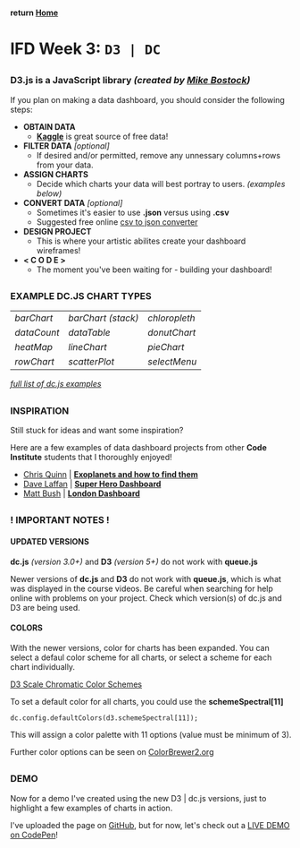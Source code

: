 #### return [Home](https://github.com/TravelTimN/ci-ifd-lead/blob/master/README.md)

##

# IFD Week 3: `D3 | DC`

##

### **D3.js** is a JavaScript library *(created by [Mike Bostock](https://bl.ocks.org/mbostock))*

If you plan on making a data dashboard, you should consider the following steps:

- **OBTAIN DATA**
    - **[Kaggle](https://www.kaggle.com/datasets)** is great source of free data!
- **FILTER DATA** *[optional]*
    - If desired and/or permitted, remove any unnessary columns+rows from your data.
- **ASSIGN CHARTS**
    - Decide which charts your data will best portray to users. *(examples below)*
- **CONVERT DATA** *[optional]*
    - Sometimes it's easier to use **.json** versus using **.csv**
    - Suggested free online [csv to json converter](https://csvjson.com/csv2json)
- **DESIGN PROJECT**
    - This is where your artistic abilites create your dashboard wireframes!
- **< C O D E >**
    - The moment you've been waiting for - building your dashboard!

##

### **EXAMPLE DC.JS CHART TYPES**

| | | |
| --- | --- | --- |
| *barChart* | *barChart (stack)* | *chloropleth* |
| *dataCount* | *dataTable* | *donutChart* |
| *heatMap* | *lineChart* | *pieChart* |
| *rowChart* | *scatterPlot* | *selectMenu* |

*[full list of dc.js examples](https://dc-js.github.io/dc.js/examples/)*


##

### **INSPIRATION**

Still stuck for ideas and want some inspiration?

Here are a few examples of data dashboard projects from other **Code Institute** students that I thoroughly enjoyed!

- [Chris Quinn](https://github.com/10xOXR) | **[Exoplanets and how to find them](https://10xoxr.github.io/IFED_Milestone_2_Exoplanets/)**
- [Dave Laffan](https://github.com/steview-d) | **[Super Hero Dashboard](https://steview-d.github.io/superhero-dashboard/)**
- [Matt Bush](https://github.com/gitbush) | **[London Dashboard](https://gitbush.github.io/london-boroughs/)**

##

### **! IMPORTANT NOTES !**

#### UPDATED VERSIONS

**dc.js** *(version 3.0+)* and **D3** *(version 5+)* do not work with **queue.js**

Newer versions of **dc.js** and **D3** do not work with **queue.js**, which is what was displayed in the course videos. Be careful when searching for help online with problems on your project. Check which version(s) of dc.js and D3 are being used.

#### COLORS

With the newer versions, color for charts has been expanded. You can select a defaul color scheme for all charts, or select a scheme for each chart individually.

[D3 Scale Chromatic Color Schemes](https://github.com/d3/d3-scale-chromatic)

To set a default color for all charts, you could use the **schemeSpectral[11]**

`dc.config.defaultColors(d3.schemeSpectral[11]);`

This will assign a color palette with 11 options (value must be minimum of 3).

Further color options can be seen on [ColorBrewer2.org](http://www.colorbrewer2.org)

##

### **DEMO**

Now for a demo I've created using the new D3 | dc.js versions, just to highlight a few examples of charts in action.

I've uploaded the page on [GitHub](https://github.com/TravelTimN/ci-ifd-lead/blob/master/week3-d3-dc/example-project/index.html), but for now, let's check out a [LIVE DEMO on CodePen](https://codepen.io/traveltimn/full/MxxBMx)!